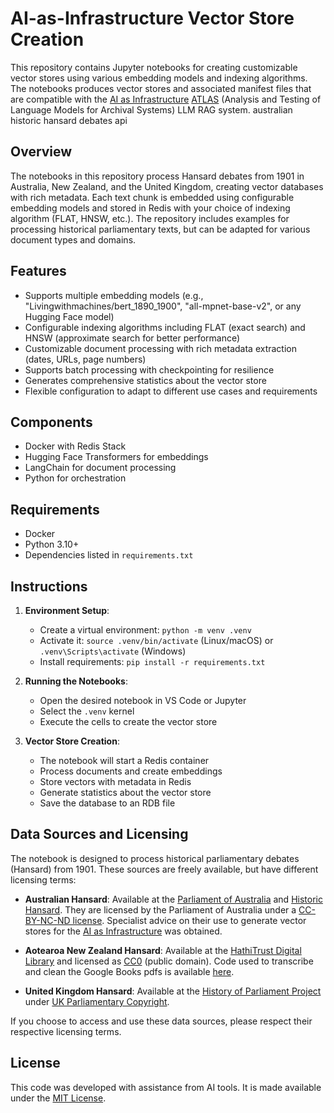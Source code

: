 # AI-as-Infrastructure Vector Store Creation

This repository contains Jupyter notebooks for creating customizable vector stores using various embedding models and indexing algorithms. The notebooks produces vector stores and associated manifest files that are compatible with the [AI as Infrastructure](https://aiinfra.anu.edu.au) [ATLAS](https://github.com/AI-as-Infrastructure/aiinfra-atlas) (Analysis and Testing of Language Models for Archival Systems) LLM RAG system. australian historic hansard debates api


## Overview

The notebooks in this repository process Hansard debates from 1901 in Australia, New Zealand, and the United Kingdom, creating vector databases with rich metadata. Each text chunk is embedded using configurable embedding models and stored in Redis with your choice of indexing algorithm (FLAT, HNSW, etc.). The repository includes examples for processing historical parliamentary texts, but can be adapted for various document types and domains.

## Features

- Supports multiple embedding models (e.g., "Livingwithmachines/bert_1890_1900", "all-mpnet-base-v2", or any Hugging Face model)
- Configurable indexing algorithms including FLAT (exact search) and HNSW (approximate search for better performance)
- Customizable document processing with rich metadata extraction (dates, URLs, page numbers)
- Supports batch processing with checkpointing for resilience
- Generates comprehensive statistics about the vector store
- Flexible configuration to adapt to different use cases and requirements

## Components

- Docker with Redis Stack
- Hugging Face Transformers for embeddings
- LangChain for document processing
- Python for orchestration

## Requirements

- Docker
- Python 3.10+
- Dependencies listed in `requirements.txt`

## Instructions

1. **Environment Setup**:
   - Create a virtual environment: `python -m venv .venv`
   - Activate it: `source .venv/bin/activate` (Linux/macOS) or `.venv\Scripts\activate` (Windows)
   - Install requirements: `pip install -r requirements.txt`

2. **Running the Notebooks**:
   - Open the desired notebook in VS Code or Jupyter
   - Select the `.venv` kernel
   - Execute the cells to create the vector store

3. **Vector Store Creation**:
   - The notebook will start a Redis container
   - Process documents and create embeddings
   - Store vectors with metadata in Redis
   - Generate statistics about the vector store
   - Save the database to an RDB file


## Data Sources and Licensing

The notebook is designed to process historical parliamentary debates (Hansard) from 1901. These sources are freely available, but have different licensing terms:

- **Australian Hansard**: Available at the [Parliament of Australia](https://www.aph.gov.au/parliamentary_business/hansard/hansreps_2011) and [Historic Hansard](https://www.historichansard.net/). They are licensed by the Parliament of Australia under a [CC-BY-NC-ND license](https://creativecommons.org/licenses/by-nc-nd/4.0/). Specialist advice on their use to generate vector stores for the [AI as Infrastructure](https://aiinfra.anu.edu.au) was obtained.

- **Aotearoa New Zealand Hansard**: Available at the [HathiTrust Digital Library](https://babel.hathitrust.org/cgi/mb?a=listis;c=71329709) and licensed as [CC0](https://creativecommons.org/publicdomain/zero/1.0/) (public domain). Code used to transcribe and clean the Google Books pdfs is available [here](https://github.com/AI-as-Infrastructure/aiinfra-nzhansard-preparation).

- **United Kingdom Hansard**: Available at the [History of Parliament Project](https://api.parliament.uk/historic-hansard/index.html) under [UK Parliamentary Copyright](https://en.wikipedia.org/wiki/Parliamentary_copyright#Terms).

If you choose to access and use these data sources, please respect their respective licensing terms.

## License

This code was developed with assistance from AI tools. It is made available under the [MIT License](LICENSE).
